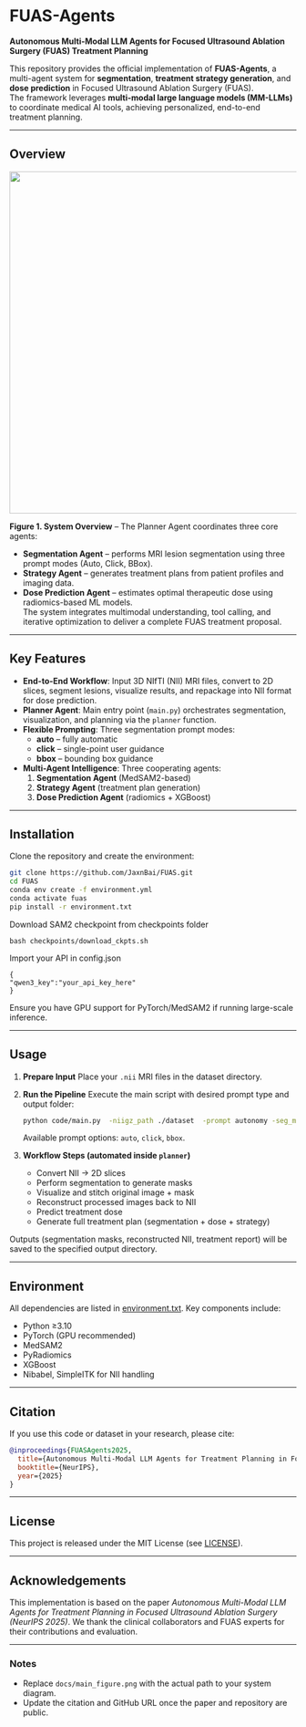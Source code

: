 
# FUAS-Agents

**Autonomous Multi-Modal LLM Agents for Focused Ultrasound Ablation Surgery (FUAS) Treatment Planning**

This repository provides the official implementation of **FUAS-Agents**, a multi-agent system for **segmentation**, **treatment strategy generation**, and **dose prediction** in Focused Ultrasound Ablation Surgery (FUAS).  
The framework leverages **multi-modal large language models (MM-LLMs)** to coordinate medical AI tools, achieving personalized, end-to-end treatment planning.

---

## Overview

<p align="center">
  <img src="docs/main_figure.png" width="600">
</p>

**Figure 1. System Overview** – The Planner Agent coordinates three core agents:
* **Segmentation Agent** – performs MRI lesion segmentation using three prompt modes (Auto, Click, BBox).  
* **Strategy Agent** – generates treatment plans from patient profiles and imaging data.  
* **Dose Prediction Agent** – estimates optimal therapeutic dose using radiomics-based ML models.  
The system integrates multimodal understanding, tool calling, and iterative optimization to deliver a complete FUAS treatment proposal.

---

## Key Features
- **End-to-End Workflow**: Input 3D NIfTI (NII) MRI files, convert to 2D slices, segment lesions, visualize results, and repackage into NII format for dose prediction.
- **Planner Agent**: Main entry point (`main.py`) orchestrates segmentation, visualization, and planning via the `planner` function.
- **Flexible Prompting**: Three segmentation prompt modes:
  - **auto** – fully automatic
  - **click** – single-point user guidance
  - **bbox** – bounding box guidance
- **Multi-Agent Intelligence**: Three cooperating agents:
  1. **Segmentation Agent** (MedSAM2-based)
  2. **Strategy Agent** (treatment plan generation)
  3. **Dose Prediction Agent** (radiomics + XGBoost)

---

## Installation

Clone the repository and create the environment:

```bash
git clone https://github.com/JaxnBai/FUAS.git
cd FUAS
conda env create -f environment.yml
conda activate fuas
pip install -r environment.txt
````
Download SAM2 checkpoint from checkpoints folder
```
bash checkpoints/download_ckpts.sh
```
Import your API in config.json
```
{
"qwen3_key":"your_api_key_here"
}
```

Ensure you have GPU support for PyTorch/MedSAM2 if running large-scale inference.

---

## Usage

1. **Prepare Input**
   Place your `.nii` MRI files in the dataset directory.

2. **Run the Pipeline**
   Execute the main script with desired prompt type and output folder:

   ```bash
   python code/main.py  -niigz_path ./dataset  -prompt autonomy -seg_model ./seg_model/autonomy_v1.pth -dose_model ./dose_model/dose_model_BayesSearchCV.joblib
   ```

   Available prompt options: `auto`, `click`, `bbox`.

3. **Workflow Steps (automated inside `planner`)**

   * Convert NII → 2D slices
   * Perform segmentation to generate masks
   * Visualize and stitch original image + mask
   * Reconstruct processed images back to NII
   * Predict treatment dose
   * Generate full treatment plan (segmentation + dose + strategy)

Outputs (segmentation masks, reconstructed NII, treatment report) will be saved to the specified output directory.

---

## Environment

All dependencies are listed in [environment.txt](environment.txt).
Key components include:

* Python ≥3.10
* PyTorch (GPU recommended)
* MedSAM2
* PyRadiomics
* XGBoost
* Nibabel, SimpleITK for NII handling

---

## Citation

If you use this code or dataset in your research, please cite:

```bibtex
@inproceedings{FUASAgents2025,
  title={Autonomous Multi-Modal LLM Agents for Treatment Planning in Focused Ultrasound Ablation Surgery},
  booktitle={NeurIPS},
  year={2025}
}
```

---

## License

This project is released under the MIT License (see [LICENSE](LICENSE)).

---

## Acknowledgements

This implementation is based on the paper
*Autonomous Multi-Modal LLM Agents for Treatment Planning in Focused Ultrasound Ablation Surgery (NeurIPS 2025)*.
We thank the clinical collaborators and FUAS experts for their contributions and evaluation.

---

### Notes

* Replace `docs/main_figure.png` with the actual path to your system diagram.
* Update the citation and GitHub URL once the paper and repository are public.

```
```
